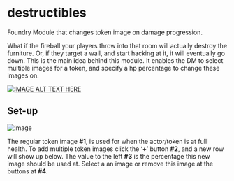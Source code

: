 # destructibles
Foundry Module that changes token image on damage progression.

What if the fireball your players throw into that room will actually destroy the furniture. Or, if they target a wall, and start hacking at it, it will eventually go down. This is the main idea behind this module. It enables the DM to select multiple images for a token, and specify a hp percentage to change these images on.

[![IMAGE ALT TEXT HERE](https://img.youtube.com/vi/FLc2VYIhi5c/0.jpg)](https://www.youtube.com/watch?v=FLc2VYIhi5c)

## Set-up

![image](https://user-images.githubusercontent.com/8543541/162648259-e9f7da2e-8938-4a02-9c71-1c93eb06cc5f.png)

The regular token image **#1**, is used for when the actor/token is at full health. To add multiple token images click the ‘**+**’ button **#2**, and a new row will show up below. The value to the left **#3** is the percentage this new image should be used at. Select a an image or remove this image at the buttons at **#4**.

